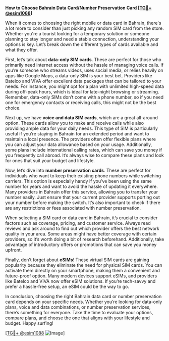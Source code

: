 **How to Choose Bahrain Data Card/Number Preservation Card [[TG💪+ @esim1088](https://t.me/s/esim1088)]**

When it comes to choosing the right mobile or data card in Bahrain, there's a lot more to consider than just picking any random SIM card from the store. Whether you're a tourist looking for a temporary solution or someone planning to stay longer and need a stable connection, understanding your options is key. Let’s break down the different types of cards available and what they offer.

First, let’s talk about **data-only SIM cards**. These are perfect for those who primarily need internet access without the hassle of managing voice calls. If you’re someone who streams videos, uses social media, or relies heavily on apps like Google Maps, a data-only SIM is your best bet. Providers like Batelco and VIVA offer excellent data packages that can be tailored to your needs. For instance, you might opt for a plan with unlimited high-speed data during off-peak hours, which is ideal for late-night browsing or streaming. Remember, data-only SIMs don’t come with a phone number, so if you need one for emergency contacts or receiving calls, this might not be the best choice.

Next up, we have **voice and data SIM cards**, which are a great all-around option. These cards allow you to make and receive calls while also providing ample data for your daily needs. This type of SIM is particularly useful if you’re staying in Bahrain for an extended period and want to maintain a local presence. The providers often offer flexible plans where you can adjust your data allowance based on your usage. Additionally, some plans include international calling rates, which can save you money if you frequently call abroad. It’s always wise to compare these plans and look for ones that suit your budget and lifestyle.

Now, let’s dive into **number preservation cards**. These are perfect for individuals who want to keep their existing phone numbers while switching carriers. This option is especially handy if you’ve been using the same number for years and want to avoid the hassle of updating it everywhere. Many providers in Bahrain offer this service, allowing you to transfer your number easily. Just ensure that your current provider supports porting out your number before making the switch. It’s also important to check if there are any restrictions or fees associated with number preservation.

When selecting a SIM card or data card in Bahrain, it’s crucial to consider factors such as coverage, pricing, and customer service. Always read reviews and ask around to find out which provider offers the best network quality in your area. Some areas might have better coverage with certain providers, so it’s worth doing a bit of research beforehand. Additionally, take advantage of introductory offers or promotions that can save you money upfront.

Finally, don’t forget about **eSIMs**! These virtual SIM cards are gaining popularity because they eliminate the need for physical SIM cards. You can activate them directly on your smartphone, making them a convenient and future-proof option. Many modern devices support eSIMs, and providers like Batelco and VIVA now offer eSIM solutions. If you’re tech-savvy and prefer a hassle-free setup, an eSIM could be the way to go.

In conclusion, choosing the right Bahrain data card or number preservation card depends on your specific needs. Whether you’re looking for data-only plans, voice and data combinations, or number preservation services, there’s something for everyone. Take the time to evaluate your options, compare plans, and choose the one that aligns with your lifestyle and budget. Happy surfing!

[[TG💪+ @esim1088](https://t.me/s/esim1088) ![Image](https://i.postimg.cc/Y0z9fWf4/image.png)]